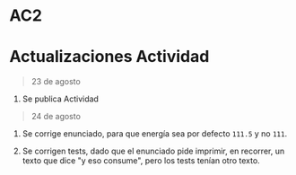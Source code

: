 # AC2

# Actualizaciones Actividad

> 23 de agosto

1. Se publica Actividad

> 24 de agosto

1. Se corrige enunciado, para que energía sea por defecto `111.5` y no `111`.

2. Se corrigen tests, dado que el enunciado pide imprimir, en recorrer, un texto que dice "y eso consume", pero los tests tenían otro texto. 
